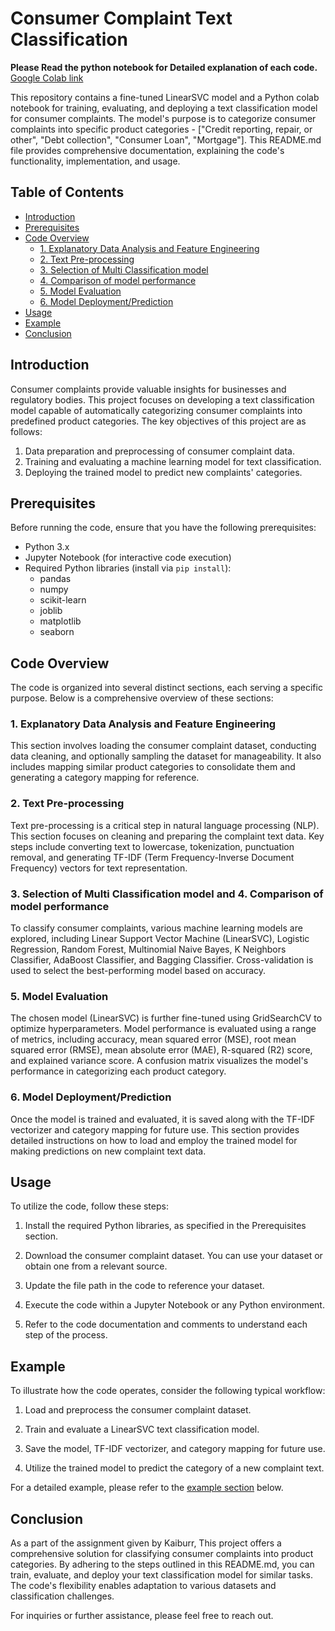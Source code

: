 # Consumer Complaint Text Classification
**Please Read the python notebook for Detailed explanation of each code.**
[Google Colab link](https://colab.research.google.com/drive/1e3V_PtcRTNgAODTgkQz9COWQ-KTsdv3i?usp=sharing)

This repository contains a fine-tuned LinearSVC model and a Python colab notebook for training, evaluating, and deploying a text classification model for consumer complaints. The model's purpose is to categorize consumer complaints into specific product categories - ["Credit reporting, repair, or other", "Debt collection", "Consumer Loan", "Mortgage"]. This README.md file provides comprehensive documentation, explaining the code's functionality, implementation, and usage.

## Table of Contents

- [Introduction](#introduction)
- [Prerequisites](#prerequisites)
- [Code Overview](#code-overview)
  - [1. Explanatory Data Analysis and Feature Engineering](#1-explanatory-data-analysis-and-deature-engineering)
  - [2. Text Pre-processing](#2-text-pre-processing)
  - [3. Selection of Multi Classification model](#3-selection-of-multi-classification-model-and-4-Comparison-of-model-performance)
  - [4. Comparison of model performance](#3-selection-of-multi-classification-model-and-4-Comparison-of-model-performance)
  - [5. Model Evaluation](#5-model-evaluation)
  - [6. Model Deployment/Prediction](#6-model-deployment/Prediction)
- [Usage](#usage)
- [Example](#example)
- [Conclusion](#conclusion)

## Introduction

Consumer complaints provide valuable insights for businesses and regulatory bodies. This project focuses on developing a text classification model capable of automatically categorizing consumer complaints into predefined product categories. The key objectives of this project are as follows:

1. Data preparation and preprocessing of consumer complaint data.
2. Training and evaluating a machine learning model for text classification.
3. Deploying the trained model to predict new complaints' categories.

## Prerequisites

Before running the code, ensure that you have the following prerequisites:

- Python 3.x
- Jupyter Notebook (for interactive code execution)
- Required Python libraries (install via `pip install`):
  - pandas
  - numpy
  - scikit-learn
  - joblib
  - matplotlib
  - seaborn

## Code Overview

The code is organized into several distinct sections, each serving a specific purpose. Below is a comprehensive overview of these sections:

### 1. Explanatory Data Analysis and Feature Engineering

This section involves loading the consumer complaint dataset, conducting data cleaning, and optionally sampling the dataset for manageability. It also includes mapping similar product categories to consolidate them and generating a category mapping for reference.

### 2. Text Pre-processing

Text pre-processing is a critical step in natural language processing (NLP). This section focuses on cleaning and preparing the complaint text data. Key steps include converting text to lowercase, tokenization, punctuation removal, and generating TF-IDF (Term Frequency-Inverse Document Frequency) vectors for text representation.

### 3. Selection of Multi Classification model and 4. Comparison of model performance 

To classify consumer complaints, various machine learning models are explored, including Linear Support Vector Machine (LinearSVC), Logistic Regression, Random Forest, Multinomial Naive Bayes, K Neighbors Classifier, AdaBoost Classifier, and Bagging Classifier. Cross-validation is used to select the best-performing model based on accuracy.

### 5. Model Evaluation

The chosen model (LinearSVC) is further fine-tuned using GridSearchCV to optimize hyperparameters. Model performance is evaluated using a range of metrics, including accuracy, mean squared error (MSE), root mean squared error (RMSE), mean absolute error (MAE), R-squared (R2) score, and explained variance score. A confusion matrix visualizes the model's performance in categorizing each product category.

### 6. Model Deployment/Prediction

Once the model is trained and evaluated, it is saved along with the TF-IDF vectorizer and category mapping for future use. This section provides detailed instructions on how to load and employ the trained model for making predictions on new complaint text data.

## Usage

To utilize the code, follow these steps:

1. Install the required Python libraries, as specified in the Prerequisites section.

2. Download the consumer complaint dataset. You can use your dataset or obtain one from a relevant source.

3. Update the file path in the code to reference your dataset.

4. Execute the code within a Jupyter Notebook or any Python environment.

5. Refer to the code documentation and comments to understand each step of the process.

## Example

To illustrate how the code operates, consider the following typical workflow:

1. Load and preprocess the consumer complaint dataset.

2. Train and evaluate a LinearSVC text classification model.

3. Save the model, TF-IDF vectorizer, and category mapping for future use.

4. Utilize the trained model to predict the category of a new complaint text.

For a detailed example, please refer to the [example section](#example) below.

## Conclusion

As a part of the assignment given by Kaiburr, This project offers a comprehensive solution for classifying consumer complaints into product categories. By adhering to the steps outlined in this README.md, you can train, evaluate, and deploy your text classification model for similar tasks. The code's flexibility enables adaptation to various datasets and classification challenges.

For inquiries or further assistance, please feel free to reach out.


